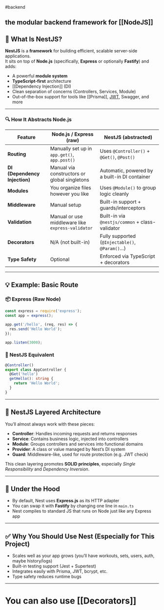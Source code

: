 #backend 
## the modular backend framework for [[NodeJS]]
## 🧱 What Is NestJS?

**NestJS** is a **framework** for building efficient, scalable server-side applications.  
It sits on top of **Node.js** (specifically, **Express** or optionally **Fastify**) and adds:
- A powerful **module system**
- **TypeScript-first** architecture
- [[Dependency Injection]] (DI)
- Clean separation of concerns (Controllers, Services, Module)
- Out-of-the-box support for tools like [[Prisma]], [JWT](Authentication_Flow), Swagger, and more
---
### 🔍 How It Abstracts Node.js
| Feature                       | Node.js / Express (raw)                           | NestJS (abstracted)                              |
| ----------------------------- | ------------------------------------------------- | ------------------------------------------------ |
| **Routing**                   | Manually set up in `app.get()`, `app.post()`      | Uses `@Controller()` + `@Get()`, `@Post()`       |
| **DI (Dependency Injection)** | Manual via constructors or global singletons      | Automatic, powered by a built-in DI container    |
| **Modules**                   | You organize files however you like               | Uses `@Module()` to group logic cleanly          |
| **Middleware**                | Manual setup                                      | Built-in support + guards/interceptors           |
| **Validation**                | Manual or use middleware like `express-validator` | Built-in via `@nestjs/common` + class-validator  |
| **Decorators**                | N/A (not built-in)                                | Fully supported (`@Injectable()`, `@Param()`...) |
| **Type Safety**               | Optional                                          | Enforced via TypeScript + decorators             |

---

## 💡 Example: Basic Route

### 📦 Express (Raw Node)
``` js
const express = require('express');
const app = express();

app.get('/hello', (req, res) => {
  res.send('Hello World');
});

app.listen(3000);
```
### 🧱 NestJS Equivalent
``` ts
@Controller()
export class AppController {
  @Get('hello')
  getHello(): string {
    return 'Hello World';
  }
}
```
---
## 🧩 NestJS Layered Architecture

You’ll almost always work with these pieces:

- **Controller**: Handles incoming requests and returns responses
- **Service**: Contains business logic, injected into controllers
- **Module**: Groups controllers and services into functional domains
- **Provider**: A class or value managed by Nest’s DI system
- **Guard**: Middleware-like, used for route protection (e.g. JWT check)

This clean layering promotes **SOLID principles**, especially _Single Responsibility_ and _Dependency Inversion_.

---

## 🧰 Under the Hood

- By default, Nest uses **Express.js** as its HTTP adapter
- You can swap it with **Fastify** by changing one line in `main.ts`
- Nest compiles to standard JS that runs on Node just like any Express app

---

## ✅ Why You Should Use Nest (Especially for This Project)

- Scales well as your app grows (you’ll have workouts, sets, users, auth, maybe history/logs)
- Built-in testing support (Jest + Supertest)
- Integrates easily with Prisma, JWT, bcrypt, etc.
- Type safety reduces runtime bugs

---
# You can also use [[Decorators]] 